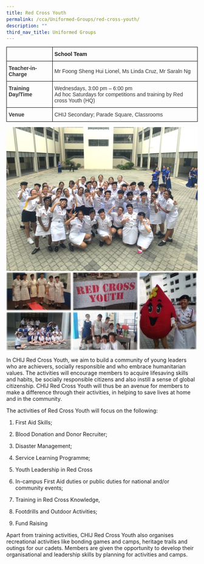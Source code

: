 ```yaml
---
title: Red Cross Youth
permalink: /cca/Uniformed-Groups/red-cross-youth/
description: ""
third_nav_title: Uniformed Groups
---
```

<style type="text/css">
.tg  {border-collapse:collapse;border-spacing:0;}
.tg td{border-color:black;border-style:solid;border-width:1px;font-family:Arial, sans-serif;font-size:14px;
  overflow:hidden;padding:10px 5px;word-break:normal;}
.tg th{border-color:black;border-style:solid;border-width:1px;font-family:Arial, sans-serif;font-size:14px;
  font-weight:normal;overflow:hidden;padding:10px 5px;word-break:normal;}
.tg .tg-1wig{font-weight:bold;text-align:left;vertical-align:top}
.tg .tg-pvk6{color:#333;text-align:left;vertical-align:middle}
.tg .tg-osjb{color:#333;font-weight:bold;text-align:left;vertical-align:top}
</style>
<table class="tg">
<thead>
  <tr>
    <th class="tg-osjb"></th>
    <th class="tg-1wig">School Team</th>
  </tr>
</thead>
<tbody>
  <tr>
    <td class="tg-osjb">Teacher-in-Charge<br></td>
    <td class="tg-pvk6"><span style="color:inherit;background-color:transparent">Mr Foong Sheng Hui Lionel, Ms Linda Cruz, Mr Saraln Ng </span><br></td>
  </tr>
  <tr>
    <td class="tg-osjb">Training Day/Time<br></td>
    <td class="tg-pvk6"><span style="color:inherit;background-color:transparent">Wednesdays, 3:00 pm – 6:00 pm</span><br><span style="color:inherit;background-color:transparent">Ad hoc Saturdays for competitions and training by Red cross Youth (HQ)</span></td>
  </tr>
  <tr>
    <td class="tg-osjb">Venue<br></td>
    <td class="tg-pvk6"><span style="color:inherit;background-color:transparent">CHIJ Secondary; Parade Square, Classrooms</span></td>
  </tr>
</tbody>
</table>

![](/images/Red%20Cross%20Youth%204.jpg)
![](/images/RCY.png)

In CHIJ Red Cross Youth, we aim to build a community of young leaders who are achievers, socially responsible and who embrace humanitarian values. The activities will encourage members to acquire lifesaving skills and habits, be socially responsible citizens and also instill a sense of global citizenship. CHIJ Red Cross Youth will thus be an avenue for members to make a difference through their activities, in helping to save lives at home and in the community.

The activities of Red Cross Youth will focus on the following:

1. First Aid Skills;

2. Blood Donation and Donor Recruiter;

3. Disaster Management;

4. Service Learning Programme;

5. Youth Leadership in Red Cross

6. In-campus First Aid duties or public duties for national and/or community events;

7. Training in Red Cross Knowledge,

8. Footdrills and Outdoor Activities;

9. Fund Raising

Apart from training activities, CHIJ Red Cross Youth also organises recreational activities like bonding games and camps, heritage trails and outings for our cadets. Members are given the opportunity to develop their organisational and leadership skills by planning for activities and camps.

